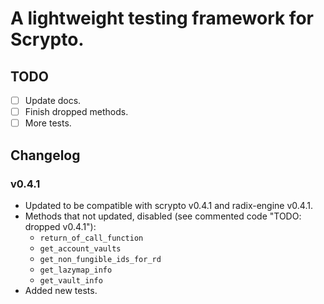 # A lightweight testing framework for Scrypto. 

## TODO
- [ ] Update docs.
- [ ] Finish dropped methods.
- [ ] More tests.
## Changelog
### v0.4.1
- Updated to be compatible with scrypto v0.4.1 and radix-engine v0.4.1.
- Methods that not updated, disabled (see commented code "TODO: dropped v0.4.1"):
    - `return_of_call_function`
    - `get_account_vaults`
    - `get_non_fungible_ids_for_rd`
    - `get_lazymap_info`
    - `get_vault_info`
- Added new tests.

